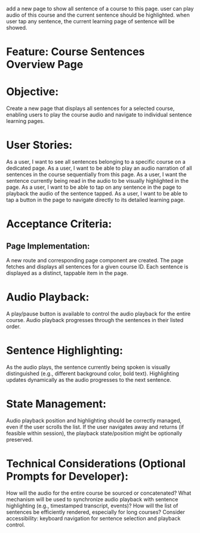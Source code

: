 add a new page to show all sentence of a course to this page.
user can play audio of this course and the current sentence should be highlighted.
when user tap any sentence, the current learning page of sentence will be showed.


# Feature: Course Sentences Overview Page

# Objective: 

Create a new page that displays all sentences for a selected course, enabling users to play the course audio and navigate to individual sentence learning pages.

# User Stories:

As a user, I want to see all sentences belonging to a specific course on a dedicated page.
As a user, I want to be able to play an audio narration of all sentences in the course sequentially from this page.
As a user, I want the sentence currently being read in the audio to be visually highlighted in the page.
As a user, I want to be able to tap on any sentence in the page to playback the audio of the sentence tapped.
As a user, I want to be able to tap a button in the page to navigate directly to its detailed learning page.


# Acceptance Criteria:

## Page Implementation:

A new route and corresponding page component are created.
The page fetches and displays all sentences for a given course ID.
Each sentence is displayed as a distinct, tappable item in the page.

# Audio Playback:

A play/pause button is available to control the audio playback for the entire course.
Audio playback progresses through the sentences in their listed order.

# Sentence Highlighting:

As the audio plays, the sentence currently being spoken is visually distinguished (e.g., different background color, bold text).
Highlighting updates dynamically as the audio progresses to the next sentence.

# State Management:

Audio playback position and highlighting should be correctly managed, even if the user scrolls the list.
If the user navigates away and returns (if feasible within session), the playback state/position might be optionally preserved.


# Technical Considerations (Optional Prompts for Developer):

How will the audio for the entire course be sourced or concatenated?
What mechanism will be used to synchronize audio playback with sentence highlighting (e.g., timestamped transcript, events)?
How will the list of sentences be efficiently rendered, especially for long courses?
Consider accessibility: keyboard navigation for sentence selection and playback control.